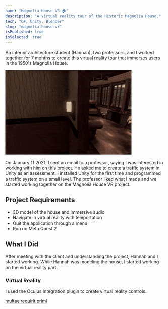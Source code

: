 ```yaml
---
name: "Magnolia House VR 🏠"
description: "A virtual reality tour of the Historic Magnolia House."
tech: "C#, Unity, Blender"
slug: "magnolia-house-vr"
isPublished: true
isSelected: true
---
```


An interior architecture student (Hannah), two professors, and I worked together for 7 months to create this virtual reality tour that immerses users in the 1950's Magnolia House.

![The solarium in the virtual Historic Magnolia House](../images/magnolia/04-magnolia-solarium.gif)

On January 11 2021, I sent an email to a professor, saying I was interested in working with him on this project. He asked me to create a traffic system in Unity as an assessment. I installed Unity for the first time and programmed a traffic system on a small level. The professor liked what I made and we started working together on the Magnolia House VR project. 

## Project Requirements
- 3D model of the house and immersive audio
- Navigate in virtual reality with teleportation
- Quit the application through a menu
- Run on Meta Quest 2

## What I Did
After meeting with the client and understanding the project, Hannah and I started working.
While Hannah was modeling the house, I started working on the virtual reality part.

### Virtual Reality

I used the Oculus Integration plugin to create virtual reality controls. 


[multae requirit primi]

[multae requirit primi]: http://heu.io/
